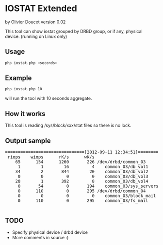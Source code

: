 IOSTAT Extended
===============

by Olivier Doucet
version 0.02


This tool can show iostat grouped by DRBD group, or if any, physical device.
(running on Linux only)


Usage
-----

```bash
php iostat.php <seconds>
```

Example
-------
```bash
php iostat.php 10 
```
will run the tool with 10 seconds aggregate.


How it works
------------

This tool is reading /sys/block/xxx/stat files so there is no lock.


Output sample
-------------

<pre>
===============================[2012-09-11 12:34:51]===============================
 riops    wiops      rK/s      wK/s
    65      154      1260       226 /dev/drbd/common_03
     1        1        16         4    common_03/db_vol1
    34        2       844        20    common_03/db_vol2
     0        0         0         0    common_03/db_vol3
    28        1       392         8    common_03/db_vol4
     0       54         0       194    common_03/sys_servers
     0      110         0       295 /dev/drbd/common_04
     0        0         0         0    common_03/block_mail
     0      110         0       295    common_03/fs_mail

</pre>

TODO
----

* Specify physical device / drbd device
* More comments in source :)